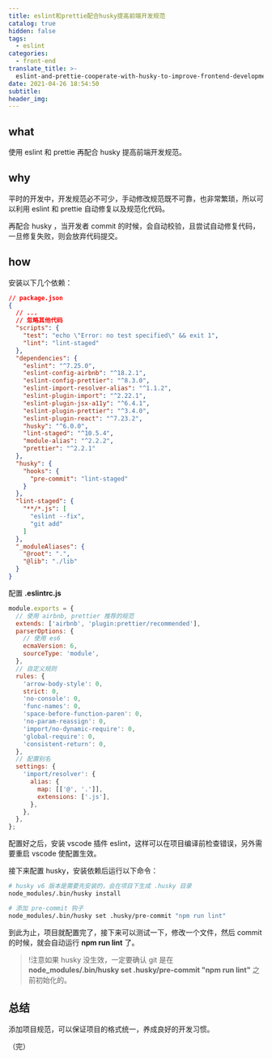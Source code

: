 ```yaml
---
title: eslint和prettie配合husky提高前端开发规范
catalog: true
hidden: false
tags:
  - eslint
categories:
  - front-end
translate_title: >-
  eslint-and-prettie-cooperate-with-husky-to-improve-frontend-development-specifications
date: 2021-04-26 18:54:50
subtitle:
header_img:
---
```


## what

使用 eslint 和 prettie 再配合 husky 提高前端开发规范。

## why

平时的开发中，开发规范必不可少，手动修改规范既不可靠，也非常繁琐，所以可以利用 eslint 和 prettie 自动修复以及规范化代码。

再配合 husky ，当开发者 commit 的时候，会自动校验，且尝试自动修复代码，一旦修复失败，则会放弃代码提交。

## how

安装以下几个依赖：

```json
// package.json
{
  // ...
  // 忽略其他代码
  "scripts": {
    "test": "echo \"Error: no test specified\" && exit 1",
    "lint": "lint-staged"
  },
  "dependencies": {
    "eslint": "^7.25.0",
    "eslint-config-airbnb": "^18.2.1",
    "eslint-config-prettier": "^8.3.0",
    "eslint-import-resolver-alias": "^1.1.2",
    "eslint-plugin-import": "^2.22.1",
    "eslint-plugin-jsx-a11y": "^6.4.1",
    "eslint-plugin-prettier": "^3.4.0",
    "eslint-plugin-react": "^7.23.2",
    "husky": "^6.0.0",
    "lint-staged": "^10.5.4",
    "module-alias": "^2.2.2",
    "prettier": "^2.2.1"
  },
  "husky": {
    "hooks": {
      "pre-commit": "lint-staged"
    }
  },
  "lint-staged": {
    "**/*.js": [
      "eslint --fix",
      "git add"
    ]
  },
  "_moduleAliases": {
    "@root": ".",
    "@lib": "./lib"
  }
}
```

配置 **.eslintrc.js**

```js
module.exports = {
  // 使用 airbnb, prettier 推荐的规范
  extends: ['airbnb', 'plugin:prettier/recommended'],
  parserOptions: {
    // 使用 es6
    ecmaVersion: 6,
    sourceType: 'module',
  },
  // 自定义规则
  rules: {
    'arrow-body-style': 0,
    strict: 0,
    'no-console': 0,
    'func-names': 0,
    'space-before-function-paren': 0,
    'no-param-reassign': 0,
    'import/no-dynamic-require': 0,
    'global-require': 0,
    'consistent-return': 0,
  },
  // 配置别名
  settings: {
    'import/resolver': {
      alias: {
        map: [['@', '.']],
        extensions: ['.js'],
      },
    },
  },
};

```

配置好之后，安装 vscode 插件 eslint，这样可以在项目编译前检查错误，另外需要重启 vscode 使配置生效。

接下来配置 husky，安装依赖后运行以下命令：

```bash
# husky v6 版本是需要先安装的，会在项目下生成 .husky 目录
node_modules/.bin/husky install

# 添加 pre-commit 钩子
node_modules/.bin/husky set .husky/pre-commit "npm run lint"
```

到此为止，项目就配置完了，接下来可以测试一下，修改一个文件，然后 commit 的时候，就会自动运行 **npm run lint** 了。

> !注意如果 husky 没生效，一定要确认 git 是在 **node_modules/.bin/husky set .husky/pre-commit "npm run lint"** 之前初始化的。


## 总结

添加项目规范，可以保证项目的格式统一，养成良好的开发习惯。


（完）